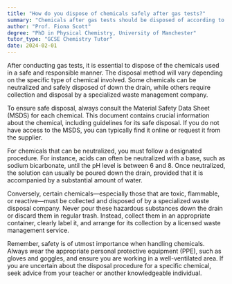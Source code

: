 ```yaml
---
title: "How do you dispose of chemicals safely after gas tests?"
summary: "Chemicals after gas tests should be disposed of according to the specific guidelines for each chemical."
author: "Prof. Fiona Scott"
degree: "PhD in Physical Chemistry, University of Manchester"
tutor_type: "GCSE Chemistry Tutor"
date: 2024-02-01
---
```


After conducting gas tests, it is essential to dispose of the chemicals used in a safe and responsible manner. The disposal method will vary depending on the specific type of chemical involved. Some chemicals can be neutralized and safely disposed of down the drain, while others require collection and disposal by a specialized waste management company.

To ensure safe disposal, always consult the Material Safety Data Sheet (MSDS) for each chemical. This document contains crucial information about the chemical, including guidelines for its safe disposal. If you do not have access to the MSDS, you can typically find it online or request it from the supplier.

For chemicals that can be neutralized, you must follow a designated procedure. For instance, acids can often be neutralized with a base, such as sodium bicarbonate, until the pH level is between $6$ and $8$. Once neutralized, the solution can usually be poured down the drain, provided that it is accompanied by a substantial amount of water.

Conversely, certain chemicals—especially those that are toxic, flammable, or reactive—must be collected and disposed of by a specialized waste disposal company. Never pour these hazardous substances down the drain or discard them in regular trash. Instead, collect them in an appropriate container, clearly label it, and arrange for its collection by a licensed waste management service.

Remember, safety is of utmost importance when handling chemicals. Always wear the appropriate personal protective equipment (PPE), such as gloves and goggles, and ensure you are working in a well-ventilated area. If you are uncertain about the disposal procedure for a specific chemical, seek advice from your teacher or another knowledgeable individual.
    